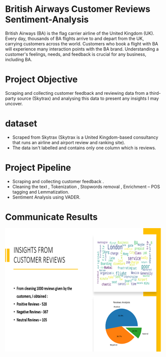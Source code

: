 # British Airways Customer Reviews Sentiment-Analysis
British Airways (BA) is the flag carrier airline of the United Kingdom (UK). Every day, thousands of BA flights arrive to and depart from the UK, carrying customers across the world. Customers who book a flight with BA will experience many interaction points with the BA brand. Understanding a customer's feelings, needs, and feedback is crucial for any business, including BA.

# Project Objective

Scraping and collecting customer feedback and reviewing data from a third-party source (Skytrax) and analysing this data to present any insights I may uncover.

# dataset

*    Scraped from Skytrax (Skytrax is a United Kingdom-based consultancy that runs an airline and airport review and ranking site).
*    The data isn't labelled and contains only one column  which is reviews.

# Project Pipeline

*   Scraping and collecting customer feedback .
*   Cleaning the text , Tokenization , Stopwords removal , Enrichment – POS tagging and Lemmatization.
*   Sentiment Analysis using VADER.

# Communicate Results

<img src="Images/insights.PNG" width="1000" height="400">









